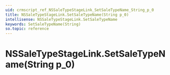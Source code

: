```yaml
---
uid: crmscript_ref_NSSaleTypeStageLink_SetSaleTypeName_String_p_0
title: NSSaleTypeStageLink.SetSaleTypeName(String p_0)
intellisense: NSSaleTypeStageLink.SetSaleTypeName
keywords: SetSaleTypeName(String)
so.topic: reference
---
```


# NSSaleTypeStageLink.SetSaleTypeName(String p_0)

